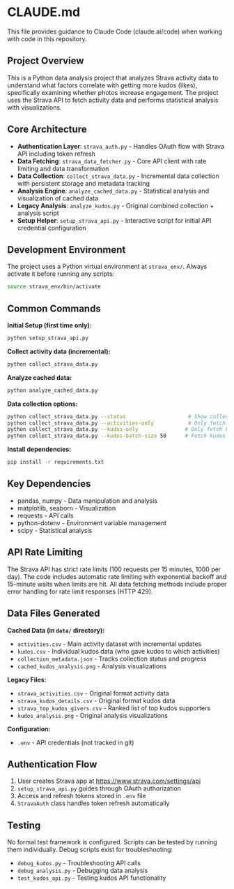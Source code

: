 # CLAUDE.md

This file provides guidance to Claude Code (claude.ai/code) when working with code in this repository.

## Project Overview

This is a Python data analysis project that analyzes Strava activity data to understand what factors correlate with getting more kudos (likes), specifically examining whether photos increase engagement. The project uses the Strava API to fetch activity data and performs statistical analysis with visualizations.

## Core Architecture

- **Authentication Layer**: `strava_auth.py` - Handles OAuth flow with Strava API including token refresh
- **Data Fetching**: `strava_data_fetcher.py` - Core API client with rate limiting and data transformation
- **Data Collection**: `collect_strava_data.py` - Incremental data collection with persistent storage and metadata tracking
- **Analysis Engine**: `analyze_cached_data.py` - Statistical analysis and visualization of cached data
- **Legacy Analysis**: `analyze_kudos.py` - Original combined collection + analysis script
- **Setup Helper**: `setup_strava_api.py` - Interactive script for initial API credential configuration

## Development Environment

The project uses a Python virtual environment at `strava_env/`. Always activate it before running any scripts:

```bash
source strava_env/bin/activate
```

## Common Commands

**Initial Setup (first time only):**
```bash
python setup_strava_api.py
```

**Collect activity data (incremental):**
```bash
python collect_strava_data.py
```

**Analyze cached data:**
```bash
python analyze_cached_data.py
```

**Data collection options:**
```bash
python collect_strava_data.py --status                    # Show collection status
python collect_strava_data.py --activities-only           # Only fetch activities
python collect_strava_data.py --kudos-only               # Only fetch kudos
python collect_strava_data.py --kudos-batch-size 50      # Fetch kudos for 50 activities
```

**Install dependencies:**
```bash
pip install -r requirements.txt
```

## Key Dependencies

- pandas, numpy - Data manipulation and analysis
- matplotlib, seaborn - Visualization
- requests - API calls
- python-dotenv - Environment variable management
- scipy - Statistical analysis

## API Rate Limiting

The Strava API has strict rate limits (100 requests per 15 minutes, 1000 per day). The code includes automatic rate limiting with exponential backoff and 15-minute waits when limits are hit. All data fetching methods include proper error handling for rate limit responses (HTTP 429).

## Data Files Generated

**Cached Data (in `data/` directory):**
- `activities.csv` - Main activity dataset with incremental updates
- `kudos.csv` - Individual kudos data (who gave kudos to which activities)
- `collection_metadata.json` - Tracks collection status and progress
- `cached_kudos_analysis.png` - Analysis visualizations

**Legacy Files:**
- `strava_activities.csv` - Original format activity data
- `strava_kudos_details.csv` - Original format kudos data
- `strava_top_kudos_givers.csv` - Ranked list of top kudos supporters
- `kudos_analysis.png` - Original analysis visualizations

**Configuration:**
- `.env` - API credentials (not tracked in git)

## Authentication Flow

1. User creates Strava app at https://www.strava.com/settings/api
2. `setup_strava_api.py` guides through OAuth authorization
3. Access and refresh tokens stored in `.env` file
4. `StravaAuth` class handles token refresh automatically

## Testing

No formal test framework is configured. Scripts can be tested by running them individually. Debug scripts exist for troubleshooting:
- `debug_kudos.py` - Troubleshooting API calls
- `debug_analysis.py` - Debugging data analysis
- `test_kudos_api.py` - Testing kudos API functionality